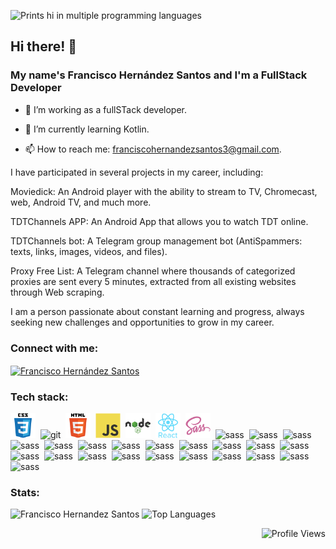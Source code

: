 
![Prints hi in multiple programming languages](https://raw.githubusercontent.com/just-dev-creator/just-dev-creator/master/hi.gif)
## Hi there! 👋
### My name's Francisco Hernández Santos and I'm a FullStack Developer 




- 🔭 I’m working as a fullSTack developer.

- 🌱 I’m currently learning Kotlin.

- 📫 How to reach me: franciscohernandezsantos3@gmail.com.

I have participated in several projects in my career, including:

Moviedick: An Android player with the ability to stream to TV, Chromecast, web, Android TV, and much more.

TDTChannels APP: An Android App that allows you to watch TDT online.

TDTChannels bot: A Telegram group management bot (AntiSpammers: texts, links, images, videos, and files).

Proxy Free List: A Telegram channel where thousands of categorized proxies are sent every 5 minutes, extracted from all existing websites through Web scraping.

I am a person passionate about constant learning and progress, always seeking new challenges and opportunities to grow in my career.
<h3 align="left">Connect with me:</h3>
<p align="left">

<a href="https://linkedin.com/in/pacoDevelop" target="_blank" rel="noreferrer"><img align="center" src="https://raw.githubusercontent.com/rahuldkjain/github-profile-readme-generator/master/src/images/icons/Social/linked-in-alt.svg" alt="Francisco Hernández Santos" height="30" width="40" /></a>
</p>

<h3 align="left">Tech stack:</h3>
<p align="left">
    <img src="https://raw.githubusercontent.com/devicons/devicon/master/icons/css3/css3-original-wordmark.svg" alt="css3" width="40" height="40"/>&nbsp;
    <img src="https://www.vectorlogo.zone/logos/git-scm/git-scm-icon.svg" alt="git" width="40" height="40"/>&nbsp;
    <img src="https://raw.githubusercontent.com/devicons/devicon/master/icons/html5/html5-original-wordmark.svg" alt="html5" width="40" height="40"/>&nbsp;
    <img src="https://raw.githubusercontent.com/devicons/devicon/master/icons/javascript/javascript-original.svg" alt="javascript" width="40" height="40"/>&nbsp;
    <img src="https://raw.githubusercontent.com/devicons/devicon/master/icons/nodejs/nodejs-original-wordmark.svg" alt="nodejs" width="40" height="40"/>&nbsp;
    <img src="https://raw.githubusercontent.com/devicons/devicon/master/icons/react/react-original-wordmark.svg" alt="react" width="40" height="40"/>&nbsp;
    <img src="https://raw.githubusercontent.com/devicons/devicon/master/icons/sass/sass-original.svg" alt="sass" width="40" height="40"/>&nbsp;
    <img src="https://cdn.jsdelivr.net/gh/devicons/devicon@master/icons/dotnetcore/dotnetcore-original.svg" alt="sass" width="40" height="40"/>&nbsp;
    <img src="https://cdn.jsdelivr.net/gh/devicons/devicon@master/icons/axios/axios-plain-wordmark.svg" alt="sass" width="40" height="40"/>&nbsp;
    <img src="https://cdn.jsdelivr.net/gh/devicons/devicon@master/icons/feathersjs/feathersjs-original.svg" alt="sass" width="40" height="40"/>&nbsp;
    <img src="https://cdn.jsdelivr.net/gh/devicons/devicon@master/icons/filezilla/filezilla-original.svg" alt="sass" width="40" height="40"/>&nbsp;
    <img src="https://cdn.jsdelivr.net/gh/devicons/devicon@master/icons/json/json-original.svg" alt="sass" width="40" height="40"/>&nbsp;
    <img src="https://cdn.jsdelivr.net/gh/devicons/devicon@master/icons/mysql/mysql-original-wordmark.svg" alt="sass" width="40" height="40"/>&nbsp;
    <img src="https://cdn.jsdelivr.net/gh/devicons/devicon@master/icons/angular/angular-plain-wordmark.svg" alt="sass" width="40" height="40"/>&nbsp;
    <img src="https://cdn.jsdelivr.net/gh/devicons/devicon@master/icons/arduino/arduino-plain-wordmark.svg" alt="sass" width="40" height="40"/>&nbsp;
    <img src="https://cdn.jsdelivr.net/gh/devicons/devicon@master/icons/spring/spring-original-wordmark.svg" alt="sass" width="40" height="40"/>&nbsp;
    <img src="https://cdn.jsdelivr.net/gh/devicons/devicon@master/icons/firebase/firebase-plain-wordmark.svg" alt="sass" width="40" height="40"/>&nbsp;
    <img src="https://cdn.jsdelivr.net/gh/devicons/devicon@master/icons/cloudflare/cloudflare-original-wordmark.svg" alt="sass" width="40" height="40"/>&nbsp;
    <img src="https://cdn.jsdelivr.net/gh/devicons/devicon@master/icons/azuredevops/azuredevops-original.svg" alt="sass" width="40" height="40"/>&nbsp;
    <img src="https://cdn.jsdelivr.net/gh/devicons/devicon@master/icons/googlecloud/googlecloud-original-wordmark.svg" alt="sass" width="40" height="40"/>&nbsp;
    <img src="https://cdn.jsdelivr.net/gh/devicons/devicon@master/icons/xml/xml-original.svg" alt="sass" width="40" height="40"/>&nbsp;
    <img src="https://cdn.jsdelivr.net/gh/devicons/devicon@master/icons/android/android-plain-wordmark.svg" alt="sass" width="40" height="40"/>&nbsp;
    <img src="https://cdn.jsdelivr.net/gh/devicons/devicon@master/icons/jetpackcompose/jetpackcompose-original-wordmark.svg" alt="sass" width="40" height="40"/>&nbsp;
    <img src="https://cdn.jsdelivr.net/gh/devicons/devicon@master/icons/angularjs/angularjs-original-wordmark.svg" alt="sass" width="40" height="40"/>&nbsp;
    <img src="https://cdn.jsdelivr.net/gh/devicons/devicon@master/icons/bootstrap/bootstrap-original-wordmark.svg" alt="sass" width="40" height="40"/>&nbsp;
    <img src="https://cdn.jsdelivr.net/gh/devicons/devicon@master/icons/express/express-original-wordmark.svg" alt="sass" width="40" height="40"/>&nbsp;
    <img src="https://cdn.jsdelivr.net/gh/devicons/devicon@master/icons/flutter/flutter-original.svg" alt="sass" width="40" height="40"/>&nbsp;
    <img src="https://cdn.jsdelivr.net/gh/devicons/devicon@master/icons/mongodb/mongodb-plain-wordmark.svg" alt="sass" width="40" height="40"/>&nbsp;
    <img src="https://cdn.jsdelivr.net/gh/devicons/devicon@master/icons/mongoose/mongoose-original-wordmark.svg" alt="sass" width="40" height="40"/>&nbsp;
</p>



<h3 align="left">Stats:</h3>  <p align="left">  <img src="https://github-readme-stats.vercel.app/api?username=pacoDevelop&show_icons=true&locale=en" alt="Francisco Hernandez Santos" width="50%" />  <img src="https://github-readme-stats.vercel.app/api/top-langs?username=pacoDevelop&show_icons=true&locale=en&layout=compact" alt="Top Languages" width="49%" />  </p>  <p align="right">  <img src="https://komarev.com/ghpvc/?username=pacoDevelop&label=Profile%20views&color=0e75b6&style=flat" alt="Profile Views" width="25%"/>  </p>
